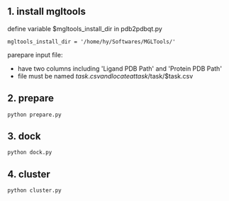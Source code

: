 


## 1. install mgltools
define variable $mgltools_install_dir in pdb2pdbqt.py
```
mgltools_install_dir = '/home/hy/Softwares/MGLTools/'
```
parepare input file:
* have two columns including 'Ligand PDB Path' and 'Protein PDB Path'
* file must be named $task.csv and locate at task/$task/$task.csv

## 2. prepare
```
python prepare.py
```

## 3. dock
```
python dock.py
```


## 4. cluster 
```
python cluster.py
```

